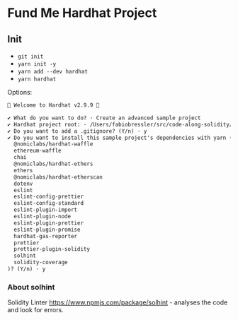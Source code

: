 # Fund Me Hardhat Project

## Init

- `git init`
- `yarn init -y`
- `yarn add --dev hardhat`
- `yarn hardhat`

Options:

```txt
👷 Welcome to Hardhat v2.9.9 👷‍

✔ What do you want to do? · Create an advanced sample project
✔ Hardhat project root: · /Users/fabiobressler/src/code-along-solidity/hardhat-fund-me-ts
✔ Do you want to add a .gitignore? (Y/n) · y
✔ Do you want to install this sample project's dependencies with yarn (
  @nomiclabs/hardhat-waffle
  ethereum-waffle
  chai
  @nomiclabs/hardhat-ethers
  ethers
  @nomiclabs/hardhat-etherscan
  dotenv
  eslint
  eslint-config-prettier
  eslint-config-standard
  eslint-plugin-import
  eslint-plugin-node
  eslint-plugin-prettier
  eslint-plugin-promise
  hardhat-gas-reporter
  prettier
  prettier-plugin-solidity
  solhint
  solidity-coverage
)? (Y/n) · y
```

### About solhint

Solidity Linter <https://www.npmjs.com/package/solhint> - analyses the code and look for errors.
